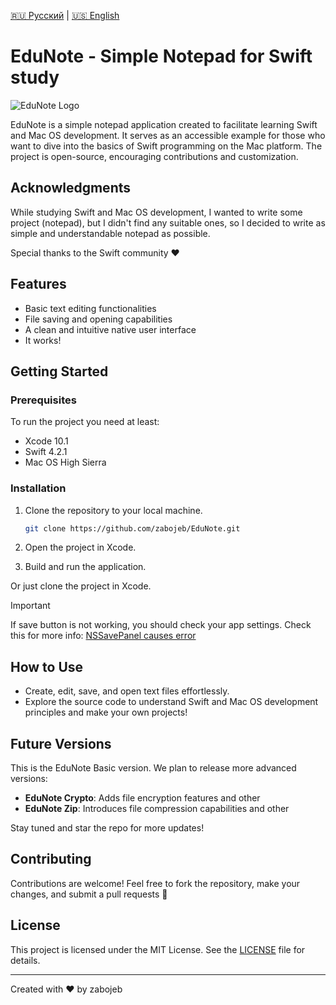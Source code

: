 [🇷🇺 Русский](README.ru.md) | [🇺🇸 English](README.md)

# EduNote - Simple Notepad for Swift study

![EduNote Logo](https://i.ibb.co/0KS5grr/128.png)

EduNote is a simple notepad application created to facilitate learning Swift and Mac OS development. It serves as an accessible example for those who want to dive into the basics of Swift programming on the Mac platform. The project is open-source, encouraging contributions and customization.

## Acknowledgments

While studying Swift and Mac OS development, I wanted to write some project (notepad), but I didn't find any suitable ones, so I decided to write as simple and understandable notepad as possible.

Special thanks to the Swift community ❤️

## Features

- Basic text editing functionalities
- File saving and opening capabilities
- A clean and intuitive native user interface
- It works!

## Getting Started

### Prerequisites

To run the project you need at least:
- Xcode 10.1
- Swift 4.2.1
- Mac OS High Sierra

### Installation

1. Clone the repository to your local machine.
   ```bash
   git clone https://github.com/zabojeb/EduNote.git
   ```

2. Open the project in Xcode.

3. Build and run the application.

Or just clone the project in Xcode.

> [!Important]
> If save button is not working, you should check your app settings. Check this for more info: [NSSavePanel causes error](https://stackoverflow.com/questions/47954418/using-cocoa-nssavepanel-in-sandbox-causes-assertion-failure/ "StackOverFlow")

## How to Use

- Create, edit, save, and open text files effortlessly.
- Explore the source code to understand Swift and Mac OS development principles and make your own projects!

## Future Versions

This is the EduNote Basic version. We plan to release more advanced versions:

- **EduNote Crypto**: Adds file encryption features and other
- **EduNote Zip**: Introduces file compression capabilities and other

Stay tuned and star the repo for more updates!

## Contributing

Contributions are welcome! Feel free to fork the repository, make your changes, and submit a pull requests 🤗

## License

This project is licensed under the MIT License. See the [LICENSE](LICENSE) file for details.

---

Created with ❤️ by zabojeb
